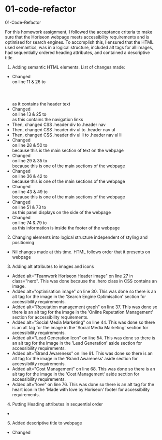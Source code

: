 # 01-code-refactor
01-Code-Refactor

For this homework assignment, I followed the acceptance criteria to make sure that the Horiseon webpage meets accessibility requirements and is optimised for search engines. 
To accomplish this, I ensured that the HTML used semantics, was in a logical structure, included alt tags for all images, had sequentially ordered heading attributes, and contained a descriptive title.

1. Adding semantic HTML elements. 
List of changes made: 
- Changed <div></div> on line 11 & 26 to <header> </header> as it contains the header text
- Changed <div></div> on line 13 & 25 to <nav></nav> as this contains the navigation links
- Then, changed CSS .header div to .header nav
- Then, changed CSS .header div ul to .header nav ul
- Then, changed CSS .header div ul li to .header nav ul li
- Changed <div></div> on line 28 & 50 to <main></main> because this is the main section of text on the webpage
- Changed <div></div> on line 29 & 35 to <section></section> because this is one of the main sections of the webpage
- Changed <div></div> on line 36 & 42 to <section></section> because this is one of the main sections of the webpage
- Changed <div></div> on line 43 & 49 to <section></section> because this is one of the main sections of the webpage
- Changed <div></div> on line 51 & 73 to <aside> </aside> as this panel displays on the side of the webpage
- Changed <div></div> on line 74 & 79 to <footer> </footer> as this information is inside the footer of the webpage

2. Changing elements into logical structure independent of styling and positioning
- Nil changes made at this time. HTML follows order that it presents on webpage

3. Adding alt attributes to images and icons
- Added alt="Teamwork Horiseon Header image" on line 27 in class="hero". This was done because the .hero class in CSS contains an image. 
- Added alt="optimisation image" on line 30. This was done so there is an alt tag for the image in the 'Search Engine Optimisation' section for accessibility requirements. 
- Added alt="Reputation management graph" on line 37. This was done so there is an alt tag for the image in the 'Online Reputation Management' section for accessibility requirements. 
- Added alt="Social Media Marketing" on line 44. This was done so there is an alt tag for the image in the 'Social Media Marketing' section for accessibility requirements. 
- Added alt="Lead Generation Icon" on line 54. This was done so there is an alt tag for the image in the 'Lead Generation' aside section for accessibility requirements. 
- Added alt="Brand Awareness" on line 61. This was done so there is an alt tag for the image in the 'Brand Awareness' aside section for accessibility requirements. 
- Added alt="Cost Management" on line 68. This was done so there is an alt tag for the image in the 'Cost Management' aside section for accessibility requirements. 
- Added alt="love" on line 76. This was done so there is an alt tag for the heart icon in the 'Made with love by Horiseon' footer for accessibility requirements. 

4. Putting Heading attributes in sequential order
- 

5. Added descriptive title to webpage
- Changed <title> from 'website' to 'Horiseon: Marketing Agency' to further describe what the company does. 


Added '' around Calibri in .header nav to ensure that this font is recognised to be used if needed. 